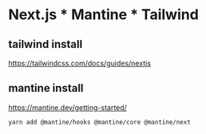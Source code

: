 # Next.js * Mantine * Tailwind

## tailwind install

https://tailwindcss.com/docs/guides/nextjs

## mantine install

https://mantine.dev/getting-started/

```
yarn add @mantine/hooks @mantine/core @mantine/next
```